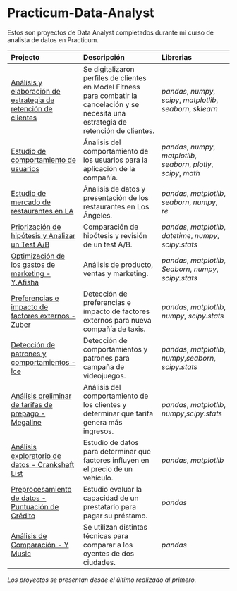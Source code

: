 # Practicum-Data-Analyst
Estos son proyectos de Data Analyst completados durante mi curso de analista de datos en Practicum.

| Projecto               | Descripción                                                                                 | Librerias                      |
|:--------------------- |:------------------------------------------------------------------------------------------- |:------------------------------ |
|[Análisis y elaboración de estrategia de retención de clientes](Models_Clusters)|Se digitalizaron perfiles de clientes en Model Fitness para combatir la cancelación y se necesita una estrategia de retención de clientes.|*pandas*, *numpy*, *scipy*, *matplotlib*, *seaborn*, *sklearn*|
|[Estudio de comportamiento de usuarios](AAB_test)|Ánalisis del comportamiento de los usuarios para la aplicación de la compañía.|*pandas*, *numpy*, *matplotlib*, *seaborn*, *plotly*, *scipy*, *math*|
|[Estudio de mercado de restaurantes en LA](market_study)|Ánalisis de datos y presentación de los restaurantes en Los Ángeles.|*pandas*, *matplotlib*, *seaborn*, *numpy*, *re*|
|[Priorización de hipótesis y Analizar un Test A/B](hypothesis_prioritization)|Comparación de hipótesis y revisión de un test A/B.|*pandas*, *matplotlib*, *datetime*, *numpy*, *scipy.stats*|
|[Optimización de los gastos de marketing - Y.Afisha](costs_otimization)|Análisis de producto, ventas y marketing.|*pandas*, *matplotlib*, *Seaborn*, *numpy*, *scipy.stats*|
|[Preferencias e impacto de factores externos - Zuber](External_Paterns)|Detección de preferencias e impacto de factores externos para nueva compañía de taxis.|*pandas*, *matplotlib*, *numpy*, *scipy.stats*|
|[Detección de patrones y comportamientos - Ice](User_Patern)|Detección de comportamientos y patrones para campaña de videojuegos.|*pandas*, *matplotlib*, *numpy*,*seaborn*, *scipy.stats*|
|[Análisis preliminar de tarifas de prepago - Megaline](Rate_Analysis)|Análisis del comportamiento de los clientes y determinar que tarifa genera más ingresos.|*pandas*, *matplotlib*, *numpy*,*scipy.stats*|
|[Análisis exploratorio de datos - Crankshaft List](Price_Factors)|Estudio de datos para determinar que factores influyen en el precio de un vehículo.|*pandas*, *matplotlib*|
|[Preprocesamiento de datos - Puntuación de Crédito](Credit_Scoring)|Estudio evaluar la capacidad de un prestatario para pagar su préstamo.|*pandas*|
|[Análisis de Comparación - Y Music](YMusic)|Se utilizan distintas técnicas para comparar a los oyentes de dos ciudades.|*pandas*|

*Los proyectos se presentan desde el último realizado al primero.*

